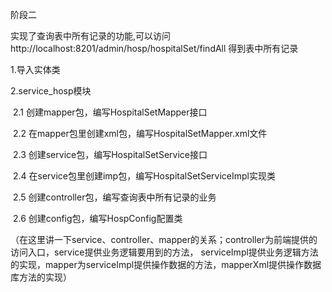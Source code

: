 阶段二

实现了查询表中所有记录的功能,可以访问http://localhost:8201/admin/hosp/hospitalSet/findAll 得到表中所有记录



1.导入实体类



2.service_hosp模块

​	2.1 创建mapper包，编写HospitalSetMapper接口

​	2.2 在mapper包里创建xml包，编写HospitalSetMapper.xml文件

​	2.3 创建service包，编写HospitalSetService接口

​	2.4 在service包里创建imp包，编写HospitalSetServiceImpl实现类

​	2.5 创建controller包，编写查询表中所有记录的业务

​	2.6 创建config包，编写HospConfig配置类



（在这里讲一下service、controller、mapper的关系；controller为前端提供的访问入口，service提供业务逻辑要用到的方法，
serviceImpl提供业务逻辑方法的实现，mapper为serviceImpl提供操作数据的方法，mapperXml提供操作数据库方法的实现）

